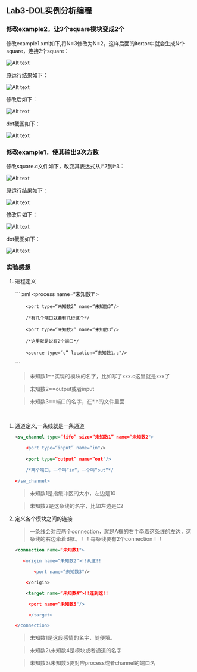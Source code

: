 ## Lab3-DOL实例分析编程



### 修改example2，让3个square模块变成2个



修改example1.xml如下,将N=3修改为N=2，这样后面的itertor中就会生成N个square，连接2个square：<br/>







 ![Alt text](./img/1.jpg)



 



 原运行结果如下：<br/>



 ![Alt text](./img/2.png)



 



 修改后如下：<br/>



 ![Alt text](./img/3.png)



 



dot截图如下：<br/>



![Alt text](./img/ex2.png)







### 修改example1，使其输出3次方数



修改square.c文件如下，改变其表达式从i^2到i^3：<br/>



![Alt text](./img/5.jpg)







原运行结果如下：<br/>



![Alt text](./img/7.png)







修改后如下：<br/>



![Alt text](./img/6.png)







dot截图如下：<br/>







![Alt text](./img/ex1.png)



### 实验感想



 1. 进程定义


	​``` xml
	<process name=“未知数1">
	
			<port type=“未知数2” name=“未知数3”/>
	
			/*有几个端口就要有几行这个*/
	
			<port type=“未知数2” name=“未知数3”/>
	
			/*这里就是说有2个端口*/
	
			<source type=“c” location=“未知数1.c"/>
	
	</process>
	​```
	
	> 未知数1==实现的模块的名字，比如写了xxx.c这里就是xxx了
	
	> 未知数2==output或者input
	
	> 未知数3==端口的名字，在*.h的文件里面

​		

 1. 通道定义,一条线就是一条通道

    ``` xml
    <sw_channel type=“fifo” size=“未知数1” name=“未知数2">

    	<port type=“input” name=“in"/>
    	
    	<port type=“output” name=“out"/>
    	
    	/*两个端口，一个叫”in”，一个叫”out”*/
    	
    </sw_channel>
    ```


	> 未知数1是指缓冲区的大小，左边是10

	> 未知数2是这条线的名字，比如左边是C2

 1. 定义各个模块之间的连接

     > 一条线会对应两个connection，就是A框的右手牵着这条线的左边，这条线的右边牵着B框。！！每条线要有2个connection！！

    ``` xml
    <connection name=“未知数1">

       <origin name=“未知数2”>!!从这!!

           <port name=“未知数3"/>

        </origin>

        <target name=“未知数4”>!!连到这!!

    	 <port name=“未知数5"/>

         </target>

    </connection>
    ```

    > 未知数1是这段感情的名字，随便填。


    > 未知数2\未知数4是模块或者通道的名字


    > 未知数3\未知数5要对应process或者channel的端口名





​	





​	


